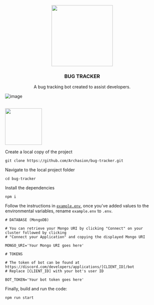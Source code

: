 <br>
<p align="center"><img src="https://user-images.githubusercontent.com/59822256/203636654-05f07e3d-7a97-45a3-aebe-66073fe19c61.png" width="200"></p>
<h3 align="center">BUG TRACKER</h3>
<p align="center">A bug tracking bot created to assist developers.</p>

![image](https://user-images.githubusercontent.com/59822256/203636819-59f960c4-23aa-4121-92eb-f0edce567086.png)

<br>

<img src="https://user-images.githubusercontent.com/59822256/203636876-1b08e854-ebdb-4bb5-b849-403193bd078e.png" width="120">

Create a local copy of the project
```git
git clone https://github.com/Archasion/bug-tracker.git
```

Navigate to the local project folder
```shell
cd bug-tracker
```

Install the dependencies
```shell
npm i
```

Follow the instructions in [`example.env`](example.env), once you've added values to the environmental variables, rename `example.env` to `.env`.
```shell
# DATABASE (MongoDB)

# You can retrieve your Mongo URI by clicking "Connect" on your cluster followed by clicking
# "Connect your Application" and copying the displayed Mongo URI

MONGO_URI='Your Mongo URI goes here'

# TOKENS

# The token of bot can be found at https://discord.com/developers/applications/[CLIENT_ID]/bot
# Replace [CLIENT_ID] with your bot's user ID

BOT_TOKEN='Your bot token goes here'
```

Finally, build and run the code:
```shell
npm run start
```
